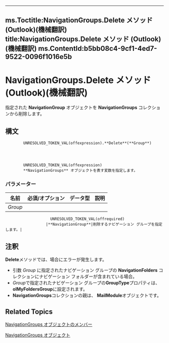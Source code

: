 

---
ms.Toctitle:NavigationGroups.Delete メソッド (Outlook)(機械翻訳)
title:NavigationGroups.Delete メソッド (Outlook)(機械翻訳)
ms.ContentId:b5bb08c4-9cf1-4ed7-9522-0096f1016e5b
---
# NavigationGroups.Delete メソッド (Outlook)(機械翻訳)




指定された **NavigationGroup** オブジェクトを **NavigationGroups** コレクションから削除します。

## 構文

            UNRESOLVED_TOKEN_VAL(offexpression).**Delete**(**Group**)




            UNRESOLVED_TOKEN_VAL(offexpression)
            **NavigationGroups** オブジェクトを表す変数を指定します。

### パラメーター

|**名前**|**必須/オプション**|**データ型**|**説明**|
|---|---|---|---|
|*Group*|
                        UNRESOLVED_TOKEN_VAL(offrequired)
                      |**NavigationGroup**|削除するナビゲーション グループを指定します。|





## 注釈
**Delete**メソッドでは、場合にエラーが発生します。

- 引数 *Group* に指定されたナビゲーション グループの **NavigationFolders** コレクションにナビゲーション フォルダーが含まれている場合。
- *Group*で指定されたナビゲーション グループの**GroupType**プロパティは、 **olMyFoldersGroup**に設定されます。
- **NavigationGroups**コレクションの親は、 **MailModule**オブジェクトです。




## Related Topics

[NavigationGroups オブジェクトのメンバー](c87e7f44-7dc3-ac9d-c0b8-a5c0b60688d3.md)

[NavigationGroups オブジェクト](07206203-36a9-7467-3a89-24fa2a7c2b1f.md)





